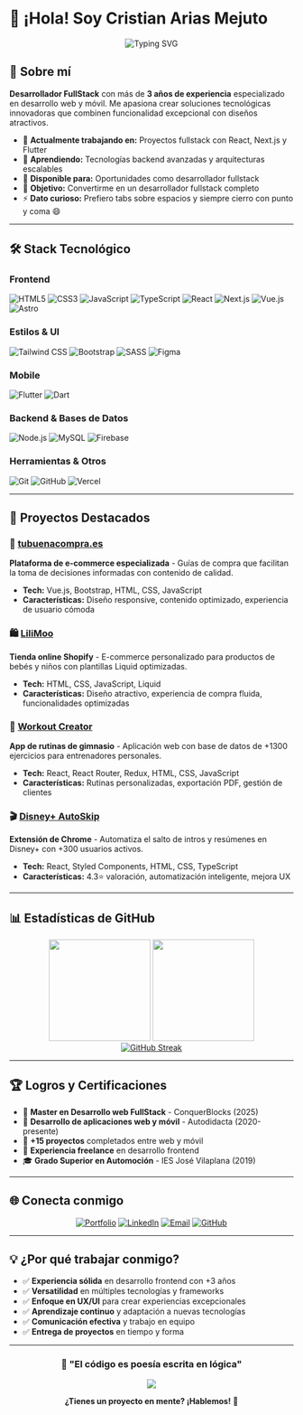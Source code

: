 # 👋 ¡Hola! Soy Cristian Arias Mejuto

<div align="center">
  <img src="https://readme-typing-svg.herokuapp.com?font=Fira+Code&weight=600&size=28&duration=4000&pause=1000&color=3B82F6&center=true&vCenter=true&width=600&lines=Desarrollador+FullStack;Frontend+%2B+Backend;React+%7C+Vue+%7C+Flutter;Creando+experiencias+digitales" alt="Typing SVG" />
</div>

## 🚀 Sobre mí

**Desarrollador FullStack** con más de **3 años de experiencia** especializado en desarrollo web y móvil. Me apasiona crear soluciones tecnológicas innovadoras que combinen funcionalidad excepcional con diseños atractivos.

- 🔭 **Actualmente trabajando en:** Proyectos fullstack con React, Next.js y Flutter
- 🌱 **Aprendiendo:** Tecnologías backend avanzadas y arquitecturas escalables
- 💼 **Disponible para:** Oportunidades como desarrollador fullstack
- 🎯 **Objetivo:** Convertirme en un desarrollador fullstack completo
- ⚡ **Dato curioso:** Prefiero tabs sobre espacios y siempre cierro con punto y coma 😄

---

## 🛠️ Stack Tecnológico

### **Frontend**
![HTML5](https://img.shields.io/badge/HTML5-E34F26?style=for-the-badge&logo=html5&logoColor=white)
![CSS3](https://img.shields.io/badge/CSS3-1572B6?style=for-the-badge&logo=css3&logoColor=white)
![JavaScript](https://img.shields.io/badge/JavaScript-F7DF1E?style=for-the-badge&logo=javascript&logoColor=black)
![TypeScript](https://img.shields.io/badge/TypeScript-007ACC?style=for-the-badge&logo=typescript&logoColor=white)
![React](https://img.shields.io/badge/React-20232A?style=for-the-badge&logo=react&logoColor=61DAFB)
![Next.js](https://img.shields.io/badge/Next.js-000000?style=for-the-badge&logo=next.js&logoColor=white)
![Vue.js](https://img.shields.io/badge/Vue.js-4FC08D?style=for-the-badge&logo=vue.js&logoColor=white)
![Astro](https://img.shields.io/badge/Astro-FF5D01?style=for-the-badge&logo=astro&logoColor=white)

### **Estilos & UI**
![Tailwind CSS](https://img.shields.io/badge/Tailwind_CSS-38B2AC?style=for-the-badge&logo=tailwind-css&logoColor=white)
![Bootstrap](https://img.shields.io/badge/Bootstrap-563D7C?style=for-the-badge&logo=bootstrap&logoColor=white)
![SASS](https://img.shields.io/badge/SASS-CC6699?style=for-the-badge&logo=sass&logoColor=white)
![Figma](https://img.shields.io/badge/Figma-F24E1E?style=for-the-badge&logo=figma&logoColor=white)

### **Mobile**
![Flutter](https://img.shields.io/badge/Flutter-02569B?style=for-the-badge&logo=flutter&logoColor=white)
![Dart](https://img.shields.io/badge/Dart-0175C2?style=for-the-badge&logo=dart&logoColor=white)

### **Backend & Bases de Datos**
![Node.js](https://img.shields.io/badge/Node.js-43853D?style=for-the-badge&logo=node.js&logoColor=white)
![MySQL](https://img.shields.io/badge/MySQL-005C84?style=for-the-badge&logo=mysql&logoColor=white)
![Firebase](https://img.shields.io/badge/Firebase-039BE5?style=for-the-badge&logo=Firebase&logoColor=white)

### **Herramientas & Otros**
![Git](https://img.shields.io/badge/Git-F05032?style=for-the-badge&logo=git&logoColor=white)
![GitHub](https://img.shields.io/badge/GitHub-100000?style=for-the-badge&logo=github&logoColor=white)
![Vercel](https://img.shields.io/badge/Vercel-000000?style=for-the-badge&logo=vercel&logoColor=white)

---

## 🎯 Proyectos Destacados

### 🛒 [tubuenacompra.es](https://tubuenacompra.es/)
**Plataforma de e-commerce especializada** - Guías de compra que facilitan la toma de decisiones informadas con contenido de calidad.
- **Tech:** Vue.js, Bootstrap, HTML, CSS, JavaScript
- **Características:** Diseño responsive, contenido optimizado, experiencia de usuario cómoda

### 🛍️ [LiliMoo](https://lilimoo.com/)
**Tienda online Shopify** - E-commerce personalizado para productos de bebés y niños con plantillas Liquid optimizadas.
- **Tech:** HTML, CSS, JavaScript, Liquid
- **Características:** Diseño atractivo, experiencia de compra fluida, funcionalidades optimizadas

### 💪 [Workout Creator](https://workoutcreator.app/)
**App de rutinas de gimnasio** - Aplicación web con base de datos de +1300 ejercicios para entrenadores personales.
- **Tech:** React, React Router, Redux, HTML, CSS, JavaScript
- **Características:** Rutinas personalizadas, exportación PDF, gestión de clientes

### 🎬 [Disney+ AutoSkip](https://chromewebstore.google.com/detail/disney+-autoskip/nkhkilgfcbnblconmaldaobhhalldokb)
**Extensión de Chrome** - Automatiza el salto de intros y resúmenes en Disney+ con +300 usuarios activos.
- **Tech:** React, Styled Components, HTML, CSS, TypeScript
- **Características:** 4.3⭐ valoración, automatización inteligente, mejora UX

---

## 📊 Estadísticas de GitHub

<div align="center">
  <img height="180em" src="https://github-readme-stats.vercel.app/api?username=titoworlddev&show_icons=true&theme=tokyonight&include_all_commits=true&count_private=true&hide_border=true"/>
  <img height="180em" src="https://github-readme-stats.vercel.app/api/top-langs/?username=titoworlddev&layout=compact&langs_count=8&theme=tokyonight&hide_border=true"/>
</div>

<div align="center">
  <a href="https://git.io/streak-stats"><img src="https://github-readme-streak-stats.herokuapp.com?user=titoworlddev&theme=tokyonight&hide_border=true&mode=weekly" alt="GitHub Streak" /></a>
</div>

---

## 🏆 Logros y Certificaciones

- 📱 **Master en Desarrollo web FullStack** - ConquerBlocks (2025)
- 📱 **Desarrollo de aplicaciones web y móvil** - Autodidacta (2020-presente)
- 🚀 **+15 proyectos** completados entre web y móvil
- 💼 **Experiencia freelance** en desarrollo frontend
- 🎓 **Grado Superior en Automoción** - IES José Vilaplana (2019)

---

## 🌐 Conecta conmigo

<div align="center">
  
[![Portfolio](https://img.shields.io/badge/Portfolio-FF5722?style=for-the-badge&logo=todoist&logoColor=white)](https://titoworld.dev)
[![LinkedIn](https://img.shields.io/badge/LinkedIn-0077B5?style=for-the-badge&logo=linkedin&logoColor=white)](https://www.linkedin.com/in/cristian-arias-mejuto/)
[![Email](https://img.shields.io/badge/Email-D14836?style=for-the-badge&logo=gmail&logoColor=white)](mailto:titocristian.am@gmail.com)
[![GitHub](https://img.shields.io/badge/GitHub-100000?style=for-the-badge&logo=github&logoColor=white)](https://github.com/titoworlddev)

</div>

---

## 💡 ¿Por qué trabajar conmigo?

- ✅ **Experiencia sólida** en desarrollo frontend con +3 años
- ✅ **Versatilidad** en múltiples tecnologías y frameworks
- ✅ **Enfoque en UX/UI** para crear experiencias excepcionales
- ✅ **Aprendizaje continuo** y adaptación a nuevas tecnologías
- ✅ **Comunicación efectiva** y trabajo en equipo
- ✅ **Entrega de proyectos** en tiempo y forma

---

<div align="center">
  
### 💬 "El código es poesía escrita en lógica"

![](https://quotes-github-readme.vercel.app/api?type=horizontal&theme=tokyonight)

**¿Tienes un proyecto en mente? ¡Hablemos!** 🚀

</div>

